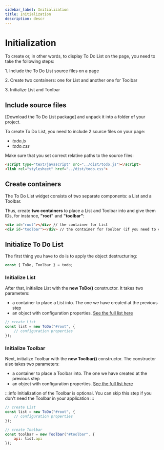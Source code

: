 ```yaml
---
sidebar_label: Initialization
title: Initialization
description: descr
---
```


# Initialization


To create or, in other words, to display To Do List on the page, you need to take the following steps:


1\. Include the To Do List source files on a page

2\. Create two containers: one for List and another one for Toolbar

3\. Initialize List and Toolbar

## Include source files

[Download the To Do List package] and unpack it into a folder of your project.

To create To Do List, you need to include 2 source files on your page:

- *todo.js*
- *todo.css*

Make sure that you set correct relative paths to the source files:

~~~html title="index.html"
<script type="text/javascript" src="../dist/todo.js"></script>  
<link rel="stylesheet" href="../dist/todo.css">	
~~~

## Create containers

The To Do List widget consists of two separate components: a List and a Toolbar. 

Thus, create **two containers** to place a List and Toolbar into and give them IDs, for instance, **"root"** and **"toolbar"**:


~~~html title="index.html"
<div id="root"></div> // the container for List
<div id="toolbar"></div> // the container for Toolbar (if you need to create To Do List with its Toolbar)
~~~

## Initialize To Do List


The first thing you have to do is to apply the object destructuring:

~~~js title="index.js"
const { ToDo, Toolbar } = todo;
~~~

### Initialize List

After that, initialize List with the **new ToDo()** constructor. It takes two parameters:

- a container to place a List into. The one we have created at the previous step
- an object with configuration properties. [See the full list here](api/overview/configs_overview.md)

~~~js title="index.js"
// create List
const list = new ToDo("#root", {
    // configuration properties
});
~~~

### Initialize Toolbar

Next, initialize Toolbar with the **new Toolbar()** constructor. The constructor also takes two parameters:

- a container to place a Toolbar into. The one we have created at the previous step
- an object with configuration properties. [See the full list here](category/toolbar-properties.md)

:::info
Initialization of the Toolbar is optional. You can skip this step if you don't need the Toolbar in your application
:::

~~~js {7-9} title="index.js"
// create List
const list = new ToDo("#root", {
    // configuration properties
});

// create Toolbar
const toolbar = new Toolbar("#toolbar", {
    api: list.api
});
~~~



